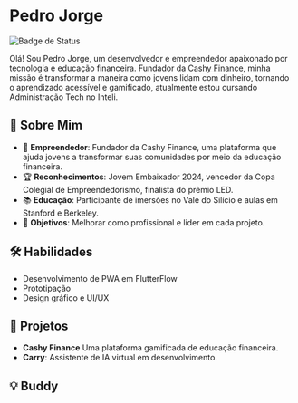 # Pedro Jorge

![Badge de Status](https://img.shields.io/badge/Status-Em_Desenvolvimento-green)

Olá! Sou Pedro Jorge, um desenvolvedor e empreendedor apaixonado por tecnologia e educação financeira. Fundador da [Cashy Finance](https://github.com/seu-usuario/cashy-finance), minha missão é transformar a maneira como jovens lidam com dinheiro, tornando o aprendizado acessível e gamificado, atualmente estou cursando Administração Tech no Inteli.

## 🌟 Sobre Mim

- 🚀 **Empreendedor**: Fundador da Cashy Finance, uma plataforma que ajuda jovens a transformar suas comunidades por meio da educação financeira.
- 🏆 **Reconhecimentos**: Jovem Embaixador 2024, vencedor da Copa Colegial de Empreendedorismo, finalista do prêmio LED.
- 📚 **Educação**: Participante de imersões no Vale do Silício e aulas em Stanford e Berkeley.
- 🎯 **Objetivos**: Melhorar como profissional e lider em cada projeto.

## 🛠️ Habilidades

- Desenvolvimento de PWA em FlutterFlow
- Prototipação
- Design gráfico e UI/UX

## 🚀 Projetos

- **Cashy Finance** Uma plataforma gamificada de educação financeira.
- **Carry**: Assistente de IA virtual em desenvolvimento.

## 💡 Buddy


